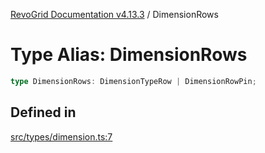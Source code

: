 [RevoGrid Documentation v4.13.3](README.md) / DimensionRows

# Type Alias: DimensionRows

```ts
type DimensionRows: DimensionTypeRow | DimensionRowPin;
```

## Defined in

[src/types/dimension.ts:7](https://github.com/revolist/revogrid/blob/827fce61250cb005ab132b3ed11b8ae836712e7b/src/types/dimension.ts#L7)
